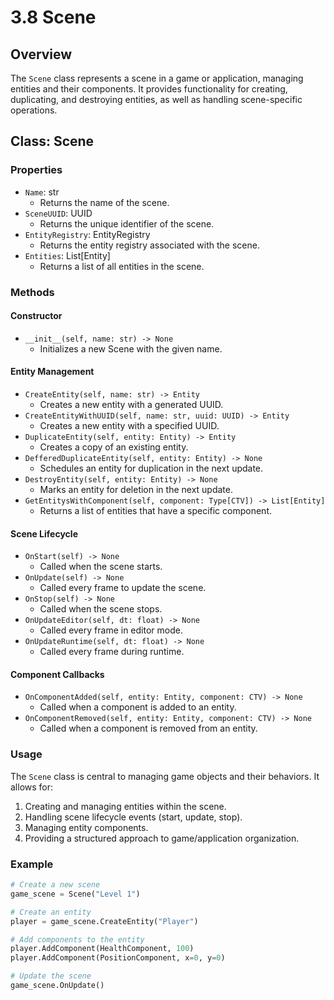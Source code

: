 # 3.8 Scene

## Overview

The `Scene` class represents a scene in a game or application, managing entities and their components. It provides functionality for creating, duplicating, and destroying entities, as well as handling scene-specific operations.

## Class: Scene

### Properties

- `Name`: str
  - Returns the name of the scene.
- `SceneUUID`: UUID
  - Returns the unique identifier of the scene.
- `EntityRegistry`: EntityRegistry
  - Returns the entity registry associated with the scene.
- `Entities`: List[Entity]
  - Returns a list of all entities in the scene.

### Methods

#### Constructor

- `__init__(self, name: str) -> None`
  - Initializes a new Scene with the given name.

#### Entity Management

- `CreateEntity(self, name: str) -> Entity`
  - Creates a new entity with a generated UUID.
- `CreateEntityWithUUID(self, name: str, uuid: UUID) -> Entity`
  - Creates a new entity with a specified UUID.
- `DuplicateEntity(self, entity: Entity) -> Entity`
  - Creates a copy of an existing entity.
- `DefferedDuplicateEntity(self, entity: Entity) -> None`
  - Schedules an entity for duplication in the next update.
- `DestroyEntity(self, entity: Entity) -> None`
  - Marks an entity for deletion in the next update.
- `GetEntitysWithComponent(self, component: Type[CTV]) -> List[Entity]`
  - Returns a list of entities that have a specific component.

#### Scene Lifecycle

- `OnStart(self) -> None`
  - Called when the scene starts.
- `OnUpdate(self) -> None`
  - Called every frame to update the scene.
- `OnStop(self) -> None`
  - Called when the scene stops.
- `OnUpdateEditor(self, dt: float) -> None`
  - Called every frame in editor mode.
- `OnUpdateRuntime(self, dt: float) -> None`
  - Called every frame during runtime.

#### Component Callbacks

- `OnComponentAdded(self, entity: Entity, component: CTV) -> None`
  - Called when a component is added to an entity.
- `OnComponentRemoved(self, entity: Entity, component: CTV) -> None`
  - Called when a component is removed from an entity.

### Usage

The `Scene` class is central to managing game objects and their behaviors. It allows for:

1. Creating and managing entities within the scene.
2. Handling scene lifecycle events (start, update, stop).
3. Managing entity components.
4. Providing a structured approach to game/application organization.

### Example

```python
# Create a new scene
game_scene = Scene("Level 1")

# Create an entity
player = game_scene.CreateEntity("Player")

# Add components to the entity
player.AddComponent(HealthComponent, 100)
player.AddComponent(PositionComponent, x=0, y=0)

# Update the scene
game_scene.OnUpdate()
```
